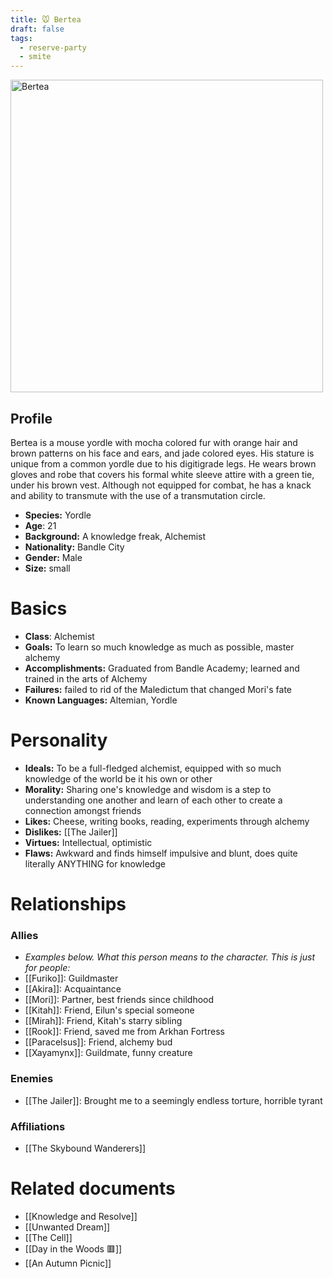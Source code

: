 ```yaml
---
title: 🐭 Bertea
draft: false
tags:
  - reserve-party
  - smite
---
```

<img src="./images/bertea.webp" height="500" alt="Bertea">

## Profile
Bertea is a mouse yordle with mocha colored fur with orange hair and brown patterns on his face and ears, and jade colored eyes. His stature is unique from a common yordle due to his digitigrade legs. He wears brown gloves and robe that covers his formal white sleeve attire with a green tie, under his brown vest. Although not equipped for combat, he has a knack and ability to transmute with the use of a transmutation circle.

- **Species:** Yordle
- **Age**: 21
- **Background:** A knowledge freak, Alchemist
- **Nationality:** Bandle City
- **Gender:** Male
- **Size:** small
# Basics

- **Class**: Alchemist
- **Goals:** To learn so much knowledge as much as possible, master alchemy
- **Accomplishments:** Graduated from Bandle Academy; learned and trained in the arts of Alchemy
- **Failures:** failed to rid of the Maledictum that changed Mori's fate
- **Known Languages:** Altemian, Yordle
# Personality

- **Ideals:** To be a full-fledged alchemist, equipped with so much knowledge of the world be it his own or other
- **Morality:** Sharing one's knowledge and wisdom is a step to understanding one another and learn of each other to create a connection amongst friends
- **Likes:** Cheese, writing books, reading, experiments through alchemy
- **Dislikes:** [[The Jailer]]
- **Virtues:** Intellectual, optimistic
- **Flaws:** Awkward and finds himself impulsive and blunt, does quite literally ANYTHING for knowledge
# Relationships

### Allies
- *Examples below. What this person means to the character. This is just for people:*
- [[Furiko]]: Guildmaster
- [[Akira]]: Acquaintance
- [[Mori]]: Partner, best friends since childhood
- [[Kitah]]: Friend, Eilun's special someone
- [[Mirah]]: Friend, Kitah's starry sibling
- [[Rook]]: Friend, saved me from Arkhan Fortress
- [[Paracelsus]]: Friend, alchemy bud
- [[Xayamynx]]: Guildmate, funny creature
### Enemies
- [[The Jailer]]: Brought me to a seemingly endless torture, horrible tyrant
###  Affiliations
- [[The Skybound Wanderers]]

# Related documents

- [[Knowledge and Resolve]]
- [[Unwanted Dream]]
- [[The Cell]]
- [[Day in the Woods 🟥]]
- [[An Autumn Picnic]]
